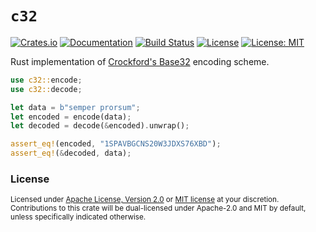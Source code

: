 `c32`
===============

[![Crates.io](https://img.shields.io/crates/v/c32.svg)][Crates.io]
[![Documentation](https://docs.rs/c32/badge.svg)][Docs.rs]
[![Build Status](https://img.shields.io/github/actions/workflow/status/52/c32/rust.yml?branch=master)][Workflow]
[![License](https://img.shields.io/badge/License-Apache%202.0-blue.svg)][License-Apache]
[![License: MIT](https://img.shields.io/badge/License-MIT-yellow.svg)][License-MIT]

Rust implementation of [Crockford's Base32][Crockford] encoding scheme.

```rust
use c32::encode;
use c32::decode;

let data = b"semper prorsum";
let encoded = encode(data);
let decoded = decode(&encoded).unwrap();

assert_eq!(encoded, "1SPAVBGCNS20W3JDXS76XBD");
assert_eq!(&decoded, data);
```

### License

<sup>
Licensed under <a href="LICENSE-APACHE">Apache License, Version 2.0</a> or <a href="LICENSE-MIT">MIT license</a> at your discretion.
</sup>

<br>

<sup>
Contributions to this crate will be dual-licensed under Apache-2.0 and MIT by default, unless specifically indicated otherwise.
</sup>

[Crates.io]: https://crates.io/crates/c32
[Docs.rs]: https://docs.rs/c32
[Workflow]: https://github.com/52/c32/actions
[License-Apache]: https://opensource.org/licenses/Apache-2.0
[License-MIT]: https://opensource.org/licenses/MIT
[Crockford]: https://www.crockford.com/base32.html
